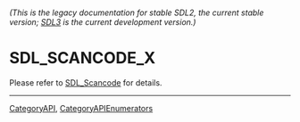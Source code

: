 ###### (This is the legacy documentation for stable SDL2, the current stable version; [SDL3](https://wiki.libsdl.org/SDL3/) is the current development version.)
# SDL_SCANCODE_X

Please refer to [SDL_Scancode](SDL_Scancode) for details.

----
[CategoryAPI](CategoryAPI), [CategoryAPIEnumerators](CategoryAPIEnumerators)

